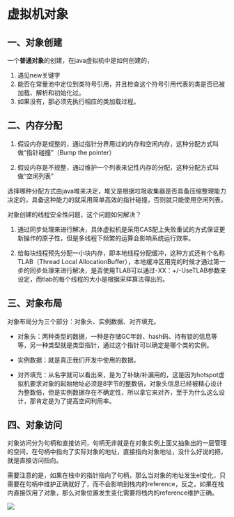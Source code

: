 # 虚拟机对象
## 一、对象创建
一个**普通对象**的创建，在java虚拟机中是如何创建的，

1. 遇见new关键字
2. 能否在常量池中定位到类符号引用，并且检查这个符号引用代表的类是否已被加载、解析和初始化过。
3. 如果没有，那必须先执行相应的类加载过程。

## 二、内存分配

1. 假设内存是规整的，通过指针分界用过的内存和空闲内存，这种分配方式叫做“指针碰撞”（Bump the pointer）

2. 假设内存是不规整，通过维护一个列表来记性内存的分配，这种分配方式叫做“空闲列表”


选择哪种分配方式由java堆来决定，堆又是根据垃圾收集器是否具备压缩整理能力决定的，具备这种能力的就采用简单高效的指针碰撞，否则就只能使用空闲列表。  

对象创建的线程安全性问题，这个问题如何解决？

1. 通过同步处理来进行解决，具体虚拟机是采用CAS配上失败重试的方式保证更新操作的原子性，但是多线程下频繁的运算会影响系统运行效率。

2. 给每块线程预先分配一小块内存，即本地线程分配缓冲，这种方式还有个名称TLAB（Thread Local AllocationBuffer），本地缓冲区用完的时候才通过第一步的同步处理来进行解决，是否使用TLAB可以通过-XX：+/-UseTLAB参数来设定，而tlab的每个线程的大小是根据采样算法得出的。

## 三、对象布局
对象布局分为三个部分：对象头、实例数据、对齐填充。
- 对象头：两种类型的数据，一种是存储GC年龄、hash码、持有锁的信息等等，另一种类型就是类型指针，通过这个指针可以确定是哪个类的实例。

- 实例数据：就是真正我们开发中使用的数据。

- 对齐填充：从名字就可以看出来，是为了补缺/补漏用的，这是因为hotspot虚拟机要求对象的起始地址必须是8字节的整数倍，对象头信息已经被精心设计为整数倍，但是实例数据存在不确定性，所以拿它来对齐，至于为什么这么设计，那肯定是为了提高空间利用率。


## 四、对象访问
对象访问分为句柄和直接访问，句柄无非就是在对象实例上面又抽象出的一层管理的空间，在句柄中指向了实际对象的地址，直接指向对象地址，没什么好说的把，就是直接访问指向。


需要注意的是，如果在栈中的指针指向了句柄，那么当对象的地址发生el变化，只需要在句柄中维护正确就好了，而不会影响到栈内的reference，反之，如果在栈内直接饮用了对象，那么对象位置发生变化需要将栈内的reference维护正确。

![](https://gitee.com/hongqigg/imgs-bed/raw/master/image/20210702152322.png)